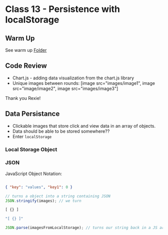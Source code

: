 # Class 13 - Persistence with localStorage

## Warm Up

See warm up [Folder](https://github.com/codefellows/seattle-201d87/tree/main/class-13/warm-up)

## Code Review

* Chart.js - adding data visualization from the chart.js library
* Unique images between rounds:
  [image src="images/image1", image src="image/image2", image src="images/image3"]

Thank you Rexie!

## Data Persistance

* Clickable images that store click and view data in an array of objects.
* Data should be able to be stored somewhere??
* Enter `localStorage`

### Local Storage Object

### JSON

JavaScript Object Notation:

```json

{ "key": "values", "key1": 0 }

```

```javascript
// turns a object into a string containing JSON
JSON.stringify(images); // we turn 

[ {} ]

"[ {} ]"

JSON.parse(imagesFromLocalStorage); // turns our string back in a JS array  / object.

```
